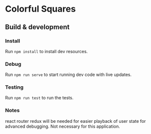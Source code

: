 # Colorful Squares

## Build & development

### Install

Run `npm install` to install dev resources.

### Debug

Run `npm run serve` to start running dev code with live updates.

### Testing

Run `npm run test` to run the tests.

### Notes
react router redux will be needed for easier playback of user state for advanced debugging. Not necessary for this application. 
 
